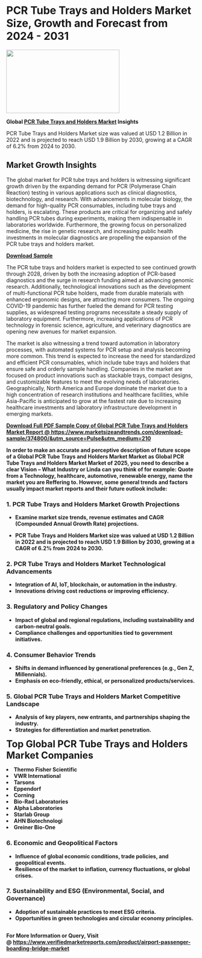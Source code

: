 <H1>PCR Tube Trays and Holders Market Size, Growth and Forecast from 2024 - 2031</H1><img class="aligncenter size-medium wp-image-584254" src="https://thirdeyenews.in/wp-content/uploads/2024/09/Global-Market-Research-300x168.jpeg" alt="" width="300" height="168" /><p><strong>Global&nbsp;<a href="https://www.marketsizeandtrends.com/download-sample/374800/&amp;utm_source=Pulse&amp;utm_medium=210">PCR Tube Trays and Holders Market</a> Insights</strong></p><p>PCR Tube Trays and Holders Market size was valued at USD 1.2 Billion in 2022 and is projected to reach USD 1.9 Billion by 2030, growing at a CAGR of 6.2% from 2024 to 2030.</p><p><h2>Market Growth Insights</h2> <p>The global market for PCR tube trays and holders is witnessing significant growth driven by the expanding demand for PCR (Polymerase Chain Reaction) testing in various applications such as clinical diagnostics, biotechnology, and research. With advancements in molecular biology, the demand for high-quality PCR consumables, including tube trays and holders, is escalating. These products are critical for organizing and safely handling PCR tubes during experiments, making them indispensable in laboratories worldwide. Furthermore, the growing focus on personalized medicine, the rise in genetic research, and increasing public health investments in molecular diagnostics are propelling the expansion of the PCR tube trays and holders market.</p> <p><strong><a href="#">Download Sample</a></strong></p> <p>The PCR tube trays and holders market is expected to see continued growth through 2028, driven by both the increasing adoption of PCR-based diagnostics and the surge in research funding aimed at advancing genomic research. Additionally, technological innovations such as the development of multi-functional PCR tube holders, made from durable materials with enhanced ergonomic designs, are attracting more consumers. The ongoing COVID-19 pandemic has further fueled the demand for PCR testing supplies, as widespread testing programs necessitate a steady supply of laboratory equipment. Furthermore, increasing applications of PCR technology in forensic science, agriculture, and veterinary diagnostics are opening new avenues for market expansion.</p> <p>The market is also witnessing a trend toward automation in laboratory processes, with automated systems for PCR setup and analysis becoming more common. This trend is expected to increase the need for standardized and efficient PCR consumables, which include tube trays and holders that ensure safe and orderly sample handling. Companies in the market are focused on product innovations such as stackable trays, compact designs, and customizable features to meet the evolving needs of laboratories. Geographically, North America and Europe dominate the market due to a high concentration of research institutions and healthcare facilities, while Asia-Pacific is anticipated to grow at the fastest rate due to increasing healthcare investments and laboratory infrastructure development in emerging markets.</p> <p><strong><a href="#"></p><p><span class=""><strong>Download Full PDF Sample Copy of Global PCR Tube Trays and Holders Market Report</strong> @ <a href="https://www.marketsizeandtrends.com/download-sample/374800/&amp;utm_source=Pulse&amp;utm_medium=210" target="_blank">https://www.marketsizeandtrends.com/download-sample/374800/&amp;utm_source=Pulse&amp;utm_medium=210</a></span></p><p>In order to make an accurate and perceptive description of future scope of a Global&nbsp;PCR Tube Trays and Holders Market Market as Global&nbsp;PCR Tube Trays and Holders Market Market of 2025, you need to describe a clear Vision &ndash; What Industry or Linda can you think of for example: Quote from a Technology, healthcare, automotive, renewable energy, name the market you are Reffering to. However, some general trends and factors usually impact market reports and their future outlook include:</p><h3>1.&nbsp;<strong>PCR Tube Trays and Holders Market Growth Projections</strong></h3><ul><li>Examine market size trends, revenue estimates and CAGR (Compounded Annual Growth Rate) projections.</li><li><p>PCR Tube Trays and Holders Market size was valued at USD 1.2 Billion in 2022 and is projected to reach USD 1.9 Billion by 2030, growing at a CAGR of 6.2% from 2024 to 2030.</p></li></ul><h3>2.&nbsp;<strong>PCR Tube Trays and Holders Market Technological Advancements</strong></h3><ul><li>Integration of AI, IoT, blockchain, or automation in the industry.</li><li>Innovations driving cost reductions or improving efficiency.</li></ul><h3>3.&nbsp;<strong>Regulatory and Policy Changes</strong></h3><ul><li>Impact of global and regional regulations, including sustainability and carbon-neutral goals.</li><li>Compliance challenges and opportunities tied to government initiatives.</li></ul><h3>4.&nbsp;<strong>Consumer Behavior Trends</strong></h3><ul><li>Shifts in demand influenced by generational preferences (e.g., Gen Z, Millennials).</li><li>Emphasis on eco-friendly, ethical, or personalized products/services.</li></ul><h3>5.&nbsp;<strong>Global PCR Tube Trays and Holders Market Competitive Landscape</strong></h3><ul><li>Analysis of key players, new entrants, and partnerships shaping the industry.</li><li>Strategies for differentiation and market penetration.</li></ul><p data-pm-slice="1 1 []"><span style="color: inherit; font-family: inherit; font-size: 25px;">Top Global PCR Tube Trays and Holders Market Companies</span></p><div class="" data-test-id=""><p><li>Thermo Fisher Scientific</li><li> VWR International</li><li> Tarsons</li><li> Eppendorf</li><li> Corning</li><li> Bio-Rad Laboratories</li><li> Alpha Laboratories</li><li> Starlab Group</li><li> AHN Biotechnologi</li><li> Greiner Bio-One</li></p></div><h3>6.&nbsp;<strong>Economic and Geopolitical Factors</strong></h3><ul><li>Influence of global economic conditions, trade policies, and geopolitical events.</li><li>Resilience of the market to inflation, currency fluctuations, or global crises.</li></ul><h3>7.&nbsp;<strong>Sustainability and ESG (Environmental, Social, and Governance)</strong></h3><ul><li>Adoption of sustainable practices to meet ESG criteria.</li><li>Opportunities in green technologies and circular economy principles.</li></ul><h2><strong style="font-size: 14px;">For More Information or Query, Visit @&nbsp;</strong><a style="background-color: #ffffff; font-size: 14px;" href="https://www.marketsizeandtrends.com/report/pcr-tube-trays-and-holders-market/" target="_blank">https://www.verifiedmarketreports.com/product/airport-passenger-boarding-bridge-market</a></h2>
